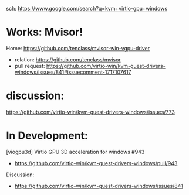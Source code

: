 sch: https://www.google.com/search?q=kvm+virtio-gpu+windows

# Works: Mvisor!
Home: https://github.com/tenclass/mvisor-win-vgpu-driver
- relation: https://github.com/tenclass/mvisor
- pull request: https://github.com/virtio-win/kvm-guest-drivers-windows/issues/841#issuecomment-1717107617


# discussion:
https://github.com/virtio-win/kvm-guest-drivers-windows/issues/773

# In Development:
[viogpu3d] Virtio GPU 3D acceleration for windows #943
- https://github.com/virtio-win/kvm-guest-drivers-windows/pull/943

Discussion:
- https://github.com/virtio-win/kvm-guest-drivers-windows/issues/841
